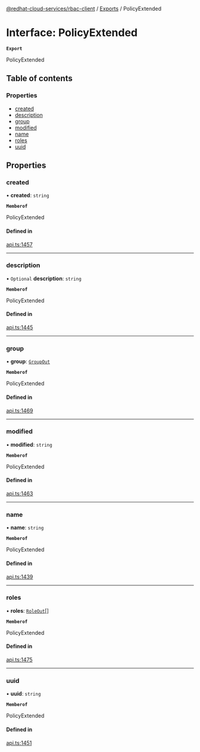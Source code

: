 [@redhat-cloud-services/rbac-client](../README.md) / [Exports](../modules.md) / PolicyExtended

# Interface: PolicyExtended

**`Export`**

PolicyExtended

## Table of contents

### Properties

- [created](PolicyExtended.md#created)
- [description](PolicyExtended.md#description)
- [group](PolicyExtended.md#group)
- [modified](PolicyExtended.md#modified)
- [name](PolicyExtended.md#name)
- [roles](PolicyExtended.md#roles)
- [uuid](PolicyExtended.md#uuid)

## Properties

### created

• **created**: `string`

**`Memberof`**

PolicyExtended

#### Defined in

[api.ts:1457](https://github.com/RedHatInsights/javascript-clients/blob/main/packages/rbac/api.ts#L1457)

___

### description

• `Optional` **description**: `string`

**`Memberof`**

PolicyExtended

#### Defined in

[api.ts:1445](https://github.com/RedHatInsights/javascript-clients/blob/main/packages/rbac/api.ts#L1445)

___

### group

• **group**: [`GroupOut`](GroupOut.md)

**`Memberof`**

PolicyExtended

#### Defined in

[api.ts:1469](https://github.com/RedHatInsights/javascript-clients/blob/main/packages/rbac/api.ts#L1469)

___

### modified

• **modified**: `string`

**`Memberof`**

PolicyExtended

#### Defined in

[api.ts:1463](https://github.com/RedHatInsights/javascript-clients/blob/main/packages/rbac/api.ts#L1463)

___

### name

• **name**: `string`

**`Memberof`**

PolicyExtended

#### Defined in

[api.ts:1439](https://github.com/RedHatInsights/javascript-clients/blob/main/packages/rbac/api.ts#L1439)

___

### roles

• **roles**: [`RoleOut`](RoleOut.md)[]

**`Memberof`**

PolicyExtended

#### Defined in

[api.ts:1475](https://github.com/RedHatInsights/javascript-clients/blob/main/packages/rbac/api.ts#L1475)

___

### uuid

• **uuid**: `string`

**`Memberof`**

PolicyExtended

#### Defined in

[api.ts:1451](https://github.com/RedHatInsights/javascript-clients/blob/main/packages/rbac/api.ts#L1451)
